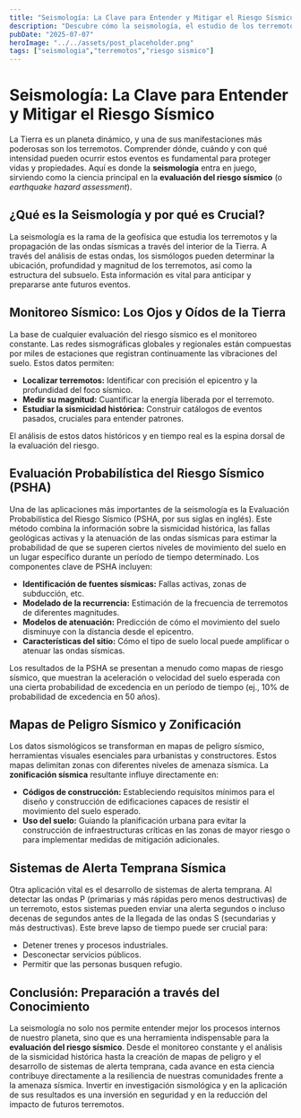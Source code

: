 ```yaml
---
title: "Seismología: La Clave para Entender y Mitigar el Riesgo Sísmico"
description: "Descubre cómo la seismología, el estudio de los terremotos, es fundamental para la evaluación del riesgo sísmico. Aprende sobre el monitoreo, la PSHA, los mapas de peligro y los sistemas de alerta temprana en la prevención de desastres."
pubDate: "2025-07-07"
heroImage: "../../assets/post_placeholder.png"
tags: ["seismologia","terremotos","riesgo sismico"]
---
```



# Seismología: La Clave para Entender y Mitigar el Riesgo Sísmico

La Tierra es un planeta dinámico, y una de sus manifestaciones más poderosas son los terremotos. Comprender dónde, cuándo y con qué intensidad pueden ocurrir estos eventos es fundamental para proteger vidas y propiedades. Aquí es donde la **seismología** entra en juego, sirviendo como la ciencia principal en la **evaluación del riesgo sísmico** (o _earthquake hazard assessment_).

## ¿Qué es la Seismología y por qué es Crucial?

La seismología es la rama de la geofísica que estudia los terremotos y la propagación de las ondas sísmicas a través del interior de la Tierra. A través del análisis de estas ondas, los sismólogos pueden determinar la ubicación, profundidad y magnitud de los terremotos, así como la estructura del subsuelo. Esta información es vital para anticipar y prepararse ante futuros eventos.

## Monitoreo Sísmico: Los Ojos y Oídos de la Tierra

La base de cualquier evaluación del riesgo sísmico es el monitoreo constante. Las redes sismográficas globales y regionales están compuestas por miles de estaciones que registran continuamente las vibraciones del suelo. Estos datos permiten:

*   **Localizar terremotos:** Identificar con precisión el epicentro y la profundidad del foco sísmico.
*   **Medir su magnitud:** Cuantificar la energía liberada por el terremoto.
*   **Estudiar la sismicidad histórica:** Construir catálogos de eventos pasados, cruciales para entender patrones.

El análisis de estos datos históricos y en tiempo real es la espina dorsal de la evaluación del riesgo.

## Evaluación Probabilística del Riesgo Sísmico (PSHA)

Una de las aplicaciones más importantes de la seismología es la Evaluación Probabilística del Riesgo Sísmico (PSHA, por sus siglas en inglés). Este método combina la información sobre la sismicidad histórica, las fallas geológicas activas y la atenuación de las ondas sísmicas para estimar la probabilidad de que se superen ciertos niveles de movimiento del suelo en un lugar específico durante un período de tiempo determinado. Los componentes clave de PSHA incluyen:

*   **Identificación de fuentes sísmicas:** Fallas activas, zonas de subducción, etc.
*   **Modelado de la recurrencia:** Estimación de la frecuencia de terremotos de diferentes magnitudes.
*   **Modelos de atenuación:** Predicción de cómo el movimiento del suelo disminuye con la distancia desde el epicentro.
*   **Características del sitio:** Cómo el tipo de suelo local puede amplificar o atenuar las ondas sísmicas.

Los resultados de la PSHA se presentan a menudo como mapas de riesgo sísmico, que muestran la aceleración o velocidad del suelo esperada con una cierta probabilidad de excedencia en un período de tiempo (ej., 10% de probabilidad de excedencia en 50 años).

## Mapas de Peligro Sísmico y Zonificación

Los datos sismológicos se transforman en mapas de peligro sísmico, herramientas visuales esenciales para urbanistas y constructores. Estos mapas delimitan zonas con diferentes niveles de amenaza sísmica. La **zonificación sísmica** resultante influye directamente en:

*   **Códigos de construcción:** Estableciendo requisitos mínimos para el diseño y construcción de edificaciones capaces de resistir el movimiento del suelo esperado.
*   **Uso del suelo:** Guiando la planificación urbana para evitar la construcción de infraestructuras críticas en las zonas de mayor riesgo o para implementar medidas de mitigación adicionales.

## Sistemas de Alerta Temprana Sísmica

Otra aplicación vital es el desarrollo de sistemas de alerta temprana. Al detectar las ondas P (primarias y más rápidas pero menos destructivas) de un terremoto, estos sistemas pueden enviar una alerta segundos o incluso decenas de segundos antes de la llegada de las ondas S (secundarias y más destructivas). Este breve lapso de tiempo puede ser crucial para:

*   Detener trenes y procesos industriales.
*   Desconectar servicios públicos.
*   Permitir que las personas busquen refugio.

## Conclusión: Preparación a través del Conocimiento

La seismología no solo nos permite entender mejor los procesos internos de nuestro planeta, sino que es una herramienta indispensable para la **evaluación del riesgo sísmico**. Desde el monitoreo constante y el análisis de la sismicidad histórica hasta la creación de mapas de peligro y el desarrollo de sistemas de alerta temprana, cada avance en esta ciencia contribuye directamente a la resiliencia de nuestras comunidades frente a la amenaza sísmica. Invertir en investigación sismológica y en la aplicación de sus resultados es una inversión en seguridad y en la reducción del impacto de futuros terremotos.
